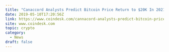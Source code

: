 ```yaml
---
title: "Canaccord Analysts Predict Bitcoin Price Return to $20K In 2021"
date: 2019-05-10T17:20:56Z
link: https://www.coindesk.com/cannacord-analysts-predict-bitcoin-price-return-to-20k-in-2021?utm_medium=RSS&utm_source=hune
site: www.coindesk.com
topic: crypto
category:
  - News
draft: false
---
```

